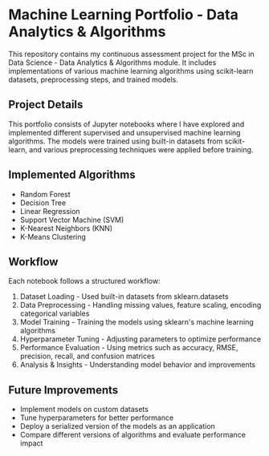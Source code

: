 # Machine Learning Portfolio - Data Analytics & Algorithms
This repository contains my continuous assessment project for the MSc in Data Science - Data Analytics & Algorithms module. It includes implementations of various machine learning algorithms using scikit-learn datasets, preprocessing steps, and trained models.
## Project Details
This portfolio consists of Jupyter notebooks where I have explored and implemented different supervised and unsupervised machine learning algorithms. The models were trained using built-in datasets from scikit-learn, and various preprocessing techniques were applied before training.
## Implemented Algorithms
* Random Forest
* Decision Tree
* Linear Regression
* Support Vector Machine (SVM)
* K-Nearest Neighbors (KNN)
* K-Means Clustering
## Workflow
Each notebook follows a structured workflow:

1. Dataset Loading - Used built-in datasets from sklearn.datasets
2. Data Preprocessing - Handling missing values, feature scaling, encoding categorical variables
3. Model Training - Training the models using sklearn's machine learning algorithms
4. Hyperparameter Tuning - Adjusting parameters to optimize performance
5. Performance Evaluation - Using metrics such as accuracy, RMSE, precision, recall, and confusion matrices
6. Analysis & Insights - Understanding model behavior and improvements

## Future Improvements

* Implement models on custom datasets
* Tune hyperparameters for better performance
* Deploy a serialized version of the models as an application
* Compare different versions of algorithms and evaluate performance impact
